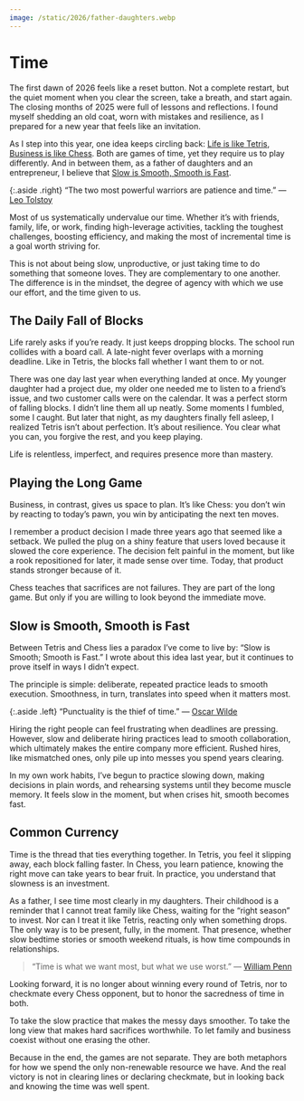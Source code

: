 ```yaml
---
image: /static/2026/father-daughters.webp
---
```


# Time

The first dawn of 2026 feels like a reset button. Not a complete restart, but the quiet moment when you clear the screen, take a breath, and start again. The closing months of 2025 were full of lessons and reflections. I found myself shedding an old coat, worn with mistakes and resilience, as I prepared for a new year that feels like an invitation.

As I step into this year, one idea keeps circling back: [Life is like Tetris, Business is like Chess](/2025/life-is-tetris-business-is-chess/). Both are games of time, yet they require us to play differently. And in between them, as a father of daughters and an entrepreneur, I believe that [Slow is Smooth, Smooth is Fast](/2025/slow-is-smooth-smooth-is-fast/).

{:.aside .right}
“The two most powerful warriors are patience and time.” — [Leo Tolstoy](https://en.wikipedia.org/wiki/Leo_Tolstoy)

Most of us systematically undervalue our time. Whether it’s with friends, family, life, or work, finding high-leverage activities, tackling the toughest challenges, boosting efficiency, and making the most of incremental time is a goal worth striving for.

This is not about being slow, unproductive, or just taking time to do something that someone loves. They are complementary to one another. The difference is in the mindset, the degree of agency with which we use our effort, and the time given to us.

## The Daily Fall of Blocks

Life rarely asks if you’re ready. It just keeps dropping blocks. The school run collides with a board call. A late-night fever overlaps with a morning deadline. Like in Tetris, the blocks fall whether I want them to or not.

There was one day last year when everything landed at once. My younger daughter had a project due, my older one needed me to listen to a friend’s issue, and two customer calls were on the calendar. It was a perfect storm of falling blocks. I didn’t line them all up neatly. Some moments I fumbled, some I caught. But later that night, as my daughters finally fell asleep, I realized Tetris isn’t about perfection. It’s about resilience. You clear what you can, you forgive the rest, and you keep playing.

Life is relentless, imperfect, and requires presence more than mastery.

## Playing the Long Game

Business, in contrast, gives us space to plan. It’s like Chess: you don’t win by reacting to today’s pawn, you win by anticipating the next ten moves.

I remember a product decision I made three years ago that seemed like a setback. We pulled the plug on a shiny feature that users loved because it slowed the core experience. The decision felt painful in the moment, but like a rook repositioned for later, it made sense over time. Today, that product stands stronger because of it.

Chess teaches that sacrifices are not failures. They are part of the long game. But only if you are willing to look beyond the immediate move.

## Slow is Smooth, Smooth is Fast

Between Tetris and Chess lies a paradox I’ve come to live by: “Slow is Smooth; Smooth is Fast.” I wrote about this idea last year, but it continues to prove itself in ways I didn’t expect.

The principle is simple: deliberate, repeated practice leads to smooth execution. Smoothness, in turn, translates into speed when it matters most.

{:.aside .left}
“Punctuality is the thief of time.” — [Oscar Wilde](https://en.wikipedia.org/wiki/Oscar_Wilde)

Hiring the right people can feel frustrating when deadlines are pressing. However, slow and deliberate hiring practices lead to smooth collaboration, which ultimately makes the entire company more efficient. Rushed hires, like mismatched ones, only pile up into messes you spend years clearing.

In my own work habits, I’ve begun to practice slowing down, making decisions in plain words, and rehearsing systems until they become muscle memory. It feels slow in the moment, but when crises hit, smooth becomes fast.

## Common Currency

Time is the thread that ties everything together. In Tetris, you feel it slipping away, each block falling faster. In Chess, you learn patience, knowing the right move can take years to bear fruit. In practice, you understand that slowness is an investment.

As a father, I see time most clearly in my daughters. Their childhood is a reminder that I cannot treat family like Chess, waiting for the “right season” to invest. Nor can I treat it like Tetris, reacting only when something drops. The only way is to be present, fully, in the moment. That presence, whether slow bedtime stories or smooth weekend rituals, is how time compounds in relationships.

> “Time is what we want most, but what we use worst.” — [William Penn](https://en.wikipedia.org/wiki/William_Penn)

Looking forward, it is no longer about winning every round of Tetris, nor to checkmate every Chess opponent, but to honor the sacredness of time in both.

To take the slow practice that makes the messy days smoother. To take the long view that makes hard sacrifices worthwhile. To let family and business coexist without one erasing the other.

Because in the end, the games are not separate. They are both metaphors for how we spend the only non-renewable resource we have. And the real victory is not in clearing lines or declaring checkmate, but in looking back and knowing the time was well spent.